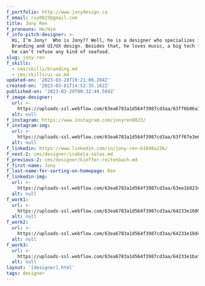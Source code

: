 ```yaml
---
f_portfolio: http://www.jonydesign.ca
f_email: rxy0823@gmail.com
title: Jony Ren
f_pronouns: He/Him
f_info-pitch-designer: >-
  Hi, I’m Jony!  Who is Jony?? Well, he is a designer who specializes in
  Branding and UI/UX design. Besides that, he loves music, a big tech fan, and
  he can’t refuse any kind of seafood.
slug: jony-ren
f_skills:
  - cms/skills/branding.md
  - cms/skills/ui-ux.md
updated-on: '2023-03-28T19:21:06.284Z'
created-on: '2023-03-01T14:52:35.162Z'
published-on: '2023-03-29T00:32:49.504Z'
f_image-designer:
  url: >-
    https://uploads-ssl.webflow.com/63ea6783a1d564f3987cd3aa/63ff6b06a7f5bd1f85b68842_jony-ren-2.jpg
  alt: null
f_instagram: https://www.instagram.com/jonyren0823/
f_instagram-img:
  url: >-
    https://uploads-ssl.webflow.com/63ea6783a1d564f3987cd3aa/63ff67e3e6a8a34fd0d96f39_insta%20(1).svg
  alt: null
f_linkedin: https://www.linkedin.com/in/jony-ren-61048a236/
f_next-2: cms/designer/isabela-sales.md
f_previous-2: cms/designer/kieffer-reitenbach.md
f_first-name: Jony
f_last-name-for-sorting-on-homepage: Ren
f_linkedin-img:
  url: >-
    https://uploads-ssl.webflow.com/63ea6783a1d564f3987cd3aa/63ee1b823465de8414c4146a_linked-in-icon.svg
  alt: null
f_work1:
  url: >-
    https://uploads-ssl.webflow.com/63ea6783a1d564f3987cd3aa/64233e16093964830c558a45_Ren-Jony-grad-show-work-img1.jpg
  alt: null
f_work2:
  url: >-
    https://uploads-ssl.webflow.com/63ea6783a1d564f3987cd3aa/64233e18dc76712b620d39c2_Ren-Jony-grad-show-work-img2.jpg
  alt: null
f_work3:
  url: >-
    https://uploads-ssl.webflow.com/63ea6783a1d564f3987cd3aa/64233e1baff57acc33cd2d1c_Ren-Jony-grad-show-work-img3.jpg
  alt: null
layout: '[designer].html'
tags: designer
---
```



